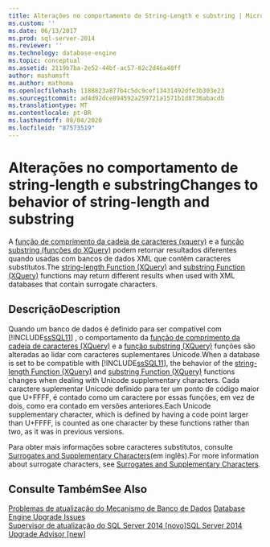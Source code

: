 ```yaml
---
title: Alterações no comportamento de String-Length e substring | Microsoft Docs
ms.custom: ''
ms.date: 06/13/2017
ms.prod: sql-server-2014
ms.reviewer: ''
ms.technology: database-engine
ms.topic: conceptual
ms.assetid: 2119b7ba-2e52-44bf-ac57-82c2d46a48ff
author: mashamsft
ms.author: mathoma
ms.openlocfilehash: 1188823a877b4c5dc9cef13431492dfe3b303e23
ms.sourcegitcommit: ad4d92dce894592a259721a1571b1d8736abacdb
ms.translationtype: MT
ms.contentlocale: pt-BR
ms.lasthandoff: 08/04/2020
ms.locfileid: "87573519"
---
```

# <a name="changes-to-behavior-of-string-length-and-substring"></a><span data-ttu-id="94bd8-102">Alterações no comportamento de string-length e substring</span><span class="sxs-lookup"><span data-stu-id="94bd8-102">Changes to behavior of string-length and substring</span></span>
  <span data-ttu-id="94bd8-103">A [função de comprimento da cadeia de caracteres &#40;xquery&#41;](/sql/xquery/functions-on-string-values-string-length) e a [função substring &#40;funções do XQuery&#41;](/sql/xquery/functions-on-string-values-substring) podem retornar resultados diferentes quando usadas com bancos de dados XML que contêm caracteres substitutos.</span><span class="sxs-lookup"><span data-stu-id="94bd8-103">The [string-length Function &#40;XQuery&#41;](/sql/xquery/functions-on-string-values-string-length) and [substring Function &#40;XQuery&#41;](/sql/xquery/functions-on-string-values-substring) functions may return different results when used with XML databases that contain surrogate characters.</span></span>  
  
## <a name="description"></a><span data-ttu-id="94bd8-104">Descrição</span><span class="sxs-lookup"><span data-stu-id="94bd8-104">Description</span></span>  
 <span data-ttu-id="94bd8-105">Quando um banco de dados é definido para ser compatível com [!INCLUDE[ssSQL11](../../includes/sssql11-md.md)] , o comportamento da [função de comprimento da cadeia de caracteres &#40;XQuery&#41;](/sql/xquery/functions-on-string-values-string-length) e a [função substring &#40;XQuery&#41;](/sql/xquery/functions-on-string-values-substring) funções são alteradas ao lidar com caracteres suplementares Unicode.</span><span class="sxs-lookup"><span data-stu-id="94bd8-105">When a database is set to be compatible with [!INCLUDE[ssSQL11](../../includes/sssql11-md.md)], the behavior of the [string-length Function &#40;XQuery&#41;](/sql/xquery/functions-on-string-values-string-length) and [substring Function &#40;XQuery&#41;](/sql/xquery/functions-on-string-values-substring) functions changes when dealing with Unicode supplementary characters.</span></span> <span data-ttu-id="94bd8-106">Cada caractere suplementar Unicode definido para ter um ponto de código maior que U+FFFF, é contado como um caractere por essas funções, em vez de dois, como era contado em versões anteriores.</span><span class="sxs-lookup"><span data-stu-id="94bd8-106">Each Unicode supplementary character, which is defined by having a code point larger than U+FFFF, is counted as one character by these functions rather than two, as it was in previous versions.</span></span>  
  
 <span data-ttu-id="94bd8-107">Para obter mais informações sobre caracteres substitutos, consulte [Surrogates and Supplementary Characters](https://go.microsoft.com/fwlink/?LinkId=178317)(em inglês).</span><span class="sxs-lookup"><span data-stu-id="94bd8-107">For more information about surrogate characters, see [Surrogates and Supplementary Characters](https://go.microsoft.com/fwlink/?LinkId=178317).</span></span>  
  
## <a name="see-also"></a><span data-ttu-id="94bd8-108">Consulte Também</span><span class="sxs-lookup"><span data-stu-id="94bd8-108">See Also</span></span>  
 <span data-ttu-id="94bd8-109">[Problemas de atualização do Mecanismo de Banco de Dados](../../../2014/sql-server/install/database-engine-upgrade-issues.md) </span><span class="sxs-lookup"><span data-stu-id="94bd8-109">[Database Engine Upgrade Issues](../../../2014/sql-server/install/database-engine-upgrade-issues.md) </span></span>  
 [<span data-ttu-id="94bd8-110">Supervisor de atualização do SQL Server 2014 &#91;novo&#93;</span><span class="sxs-lookup"><span data-stu-id="94bd8-110">SQL Server 2014 Upgrade Advisor &#91;new&#93;</span></span>](https://docs.microsoft.com/sql/sql-server/install/sql-server-2014-upgrade-advisor)  
  
  
